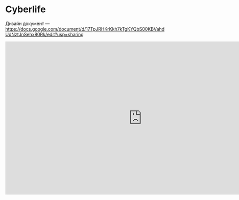 # Cyberlife

 Дизайн документ — https://docs.google.com/document/d/17TpJRHKrKkh7kTgKYQbS00KBVahdUdNztJnSehx80Rk/edit?usp=sharing
<iframe src="https://vk.com/video_ext.php?oid=-209374067&id=456239042&hash=3db9a26748997e75&hd=2" width="853" height="480" allow="autoplay; encrypted-media; fullscreen; picture-in-picture;" frameborder="0" allowfullscreen></iframe>
